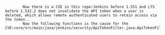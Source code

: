 
            Now there is a CVE in this repo:Jenkins before 1.551 and LTS before 1.532.2 does not invalidate the API token when a user is deleted, which allows remote authenticated users to retain access via the token..
            Now the following functions is the cause for the CVE:core/src/main/java/jenkins/security/ApiTokenFilter.java:ApiTokenFilter::doFilter();
            